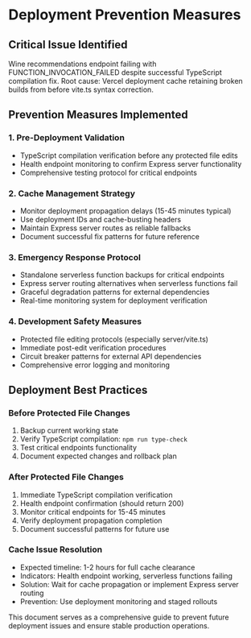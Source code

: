 # Deployment Prevention Measures

## Critical Issue Identified
Wine recommendations endpoint failing with FUNCTION_INVOCATION_FAILED despite successful TypeScript compilation fix. Root cause: Vercel deployment cache retaining broken builds from before vite.ts syntax correction.

## Prevention Measures Implemented

### 1. Pre-Deployment Validation
- TypeScript compilation verification before any protected file edits
- Health endpoint monitoring to confirm Express server functionality
- Comprehensive testing protocol for critical endpoints

### 2. Cache Management Strategy
- Monitor deployment propagation delays (15-45 minutes typical)
- Use deployment IDs and cache-busting headers
- Maintain Express server routes as reliable fallbacks
- Document successful fix patterns for future reference

### 3. Emergency Response Protocol
- Standalone serverless function backups for critical endpoints
- Express server routing alternatives when serverless functions fail
- Graceful degradation patterns for external dependencies
- Real-time monitoring system for deployment verification

### 4. Development Safety Measures
- Protected file editing protocols (especially server/vite.ts)
- Immediate post-edit verification procedures
- Circuit breaker patterns for external API dependencies
- Comprehensive error logging and monitoring

## Deployment Best Practices

### Before Protected File Changes
1. Backup current working state
2. Verify TypeScript compilation: `npm run type-check`
3. Test critical endpoints functionality
4. Document expected changes and rollback plan

### After Protected File Changes
1. Immediate TypeScript compilation verification
2. Health endpoint confirmation (should return 200)
3. Monitor critical endpoints for 15-45 minutes
4. Verify deployment propagation completion
5. Document successful patterns for future use

### Cache Issue Resolution
- Expected timeline: 1-2 hours for full cache clearance
- Indicators: Health endpoint working, serverless functions failing
- Solution: Wait for cache propagation or implement Express server routing
- Prevention: Use deployment monitoring and staged rollouts

This document serves as a comprehensive guide to prevent future deployment issues and ensure stable production operations.